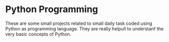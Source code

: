 # Python Programming
These are some small projects related to small daily task coded using Python as programming language. They are really helpull to understanf the very basic concepts of Python.
